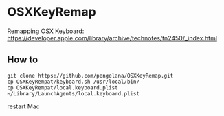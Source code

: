 # OSXKeyRemap
Remapping OSX Keyboard: https://developer.apple.com/library/archive/technotes/tn2450/_index.html

## How to
~~~
git clone https://github.com/pengelana/OSXKeyRemap.git
cp OSXKeyRempat/keyboard.sh /usr/local/bin/
cp OSXKeyRempat/local.keyboard.plist ~/Library/LaunchAgents/local.keyboard.plist
~~~

restart Mac
